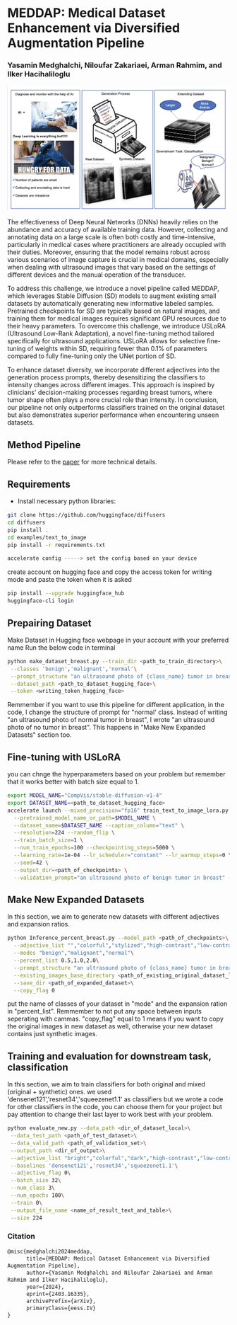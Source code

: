 

<h1> MEDDAP: Medical Dataset Enhancement via Diversified Augmentation Pipeline </h1>
<h3>
Yasamin Medghalchi, Niloufar Zakariaei, Arman Rahmim, and Ilker Hacihaliloglu </h3>

![plot](y.png)

The effectiveness of Deep Neural Networks (DNNs) heavily relies on the abundance and accuracy of available training data. However, collecting and annotating data on a large scale is often both costly and time-intensive, particularly in medical cases where practitioners are already occupied with their duties. Moreover, ensuring that the model remains robust across various scenarios of image capture is crucial in medical domains, especially when dealing with ultrasound images that vary based on the settings of different devices and the manual operation of the transducer.

To address this challenge, we introduce a novel pipeline called MEDDAP, which leverages Stable Diffusion (SD) models to augment existing small datasets by automatically generating new informative labeled samples. Pretrained checkpoints for SD are typically based on natural images, and training them for medical images requires significant GPU resources due to their heavy parameters. To overcome this challenge, we introduce USLoRA (Ultrasound Low-Rank Adaptation), a novel fine-tuning method tailored specifically for ultrasound applications. USLoRA allows for selective fine-tuning of weights within SD, requiring fewer than 0.1% of parameters compared to fully fine-tuning only the UNet portion of SD.

To enhance dataset diversity, we incorporate different adjectives into the generation process prompts, thereby desensitizing the classifiers to intensity changes across different images. This approach is inspired by clinicians' decision-making processes regarding breast tumors, where tumor shape often plays a more crucial role than intensity. In conclusion, our pipeline not only outperforms classifiers trained on the original dataset but also demonstrates superior performance when encountering unseen datasets.

## Method Pipeline
Please refer to the [paper](https://arxiv.org/pdf/2403.16335.pdf) for more technical details.

## Requirements

* Install necessary python libraries:
```bash
git clone https://github.com/huggingface/diffusers
cd diffusers
pip install .
cd examples/text_to_image
pip install -r requirements.txt
```
```bash
accelerate config -----> set the config based on your device
```
create account on hugging face and copy the access token for writing mode and paste the token when it is asked
```bash
pip install --upgrade huggingface_hub
huggingface-cli login 
```
## Prepairing Dataset
Make Dataset in Hugging face webpage in your account with your preferred name
Run the below code in terminal
```bash
python make_dataset_breast.py --train_dir <path_to_train_directory>\
 --classes 'benign','malignant','normal'\
 --prompt_structure "an ultrasound photo of {class_name} tumor in breast"\
 --dataset_path <path_to_dataset_hugging_face>\
 --token <writing_token_hugging_face>
```
Remmember if you want to use this pipeline for different application, in the code, I change the structure of prompt for "normal' class. Instead of writing "an ultrasound photo of normal tumor in breast", I wrote "an ultrasound photo of no tumor in breast". This happens in "Make New Expanded Datasets" section too.
## Fine-tuning with USLoRA
you can chnge the hyperparameters based on your problem but remember that it works better with batch size equal to 1.
```bash
export MODEL_NAME="CompVis/stable-diffusion-v1-4"
export DATASET_NAME=<path_to_dataset_hugging_face>
accelerate launch --mixed_precision="fp16" train_text_to_image_lora.py \
  --pretrained_model_name_or_path=$MODEL_NAME \
  --dataset_name=$DATASET_NAME --caption_column="text" \
  --resolution=224 --random_flip \
  --train_batch_size=1 \
  --num_train_epochs=100 --checkpointing_steps=5000 \
  --learning_rate=1e-04 --lr_scheduler="constant" --lr_warmup_steps=0 \
  --seed=42 \
  --output_dir=<path_of_checkpoints> \
  --validation_prompt="an ultrasound photo of benign tumor in breast" --report_to="wandb" --rank 4
```
## Make New Expanded Datasets
In this section, we aim to generate new datasets with different adjectives and expansion ratios.

```bash
python Inference_percent_breast.py --model_path <path_of_checkpoints>\
  --adjective_list "","colorful","stylized","high-contrast","low-contrast","posterized","solarized","sheared","bright","dark" \
  --modes "benign","malignant","normal"\
  --percent_list 0.5,1.0,2.0\
  --prompt_structure "an ultrasound photo of {class_name} tumor in breast"\
  --existing_images_base_directory <path_of_existing_original_dataset_local>\
  --save_dir <path_of_expanded_dataset>\
  --copy_flag 0
```
put the name of classes of your dataset in "mode" and the expansion ration in "percent_list". Remmember to not put any space between inputs seperating with cammas. "copy_flag" equal to 1 means if you want to copy the original images in new dataset as well, otherwise your new dataset contains just synthetic images.

## Training and evaluation for downstream task, classification
In this section, we aim to train classifiers for both original and mixed (original + synthetic) ones. we used  
'densenet121','resnet34','squeezenet1.1' as classifiers but we wrote a code for other classifiers in the code, you can choose them for your project but pay attention to change their last layer to work best with your problem.
```bash
python evaluate_new.py --data_path <dir_of_dataset_local>\
 --data_test_path <path_of_test_dataset>\
 --data_valid_path <path_of_validation_set>\
 --output_path <dir_of_output>\
 --adjective_list "bright","colorful","dark","high-contrast","low-contrast","no_adjective","posterized","sheared","solarized","stylized" \
 --baselines 'densenet121','resnet34','squeezenet1.1'\
 --adjective_flag 0\
 --batch_size 32\
 --num_class 3\
 --num_epochs 100\
 --train 0\
 --output_file_name <name_of_result_text_and_table>\
 --size 224
```
### Citation
```
@misc{medghalchi2024meddap,
      title={MEDDAP: Medical Dataset Enhancement via Diversified Augmentation Pipeline}, 
      author={Yasamin Medghalchi and Niloufar Zakariaei and Arman Rahmim and Ilker Hacihaliloglu},
      year={2024},
      eprint={2403.16335},
      archivePrefix={arXiv},
      primaryClass={eess.IV}
}
```
